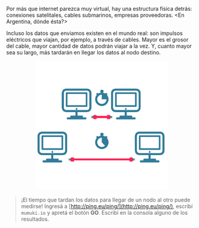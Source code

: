Por más que internet parezca muy virtual, hay una estructura física detrás: conexiones satelitales, cables submarinos, empresas proveedoras. <En Argentina, dónde ésta?>

Incluso los datos que enviamos existen en el mundo real: son impulsos eléctricos que viajan, por ejemplo, a través de cables. Mayor es el grosor del cable, mayor cantidad de datos podrán viajar a la vez. Y, cuanto mayor sea su largo, más tardarán en llegar los datos al nodo destino. 

<center><img src="https://raw.githubusercontent.com/MumukiProject/mumuki-guia-text-redes-e-internet/master/images/ej10-01_1524151659173.png" alt="ej10-01_1524151659173.png" width="350px" height="auto"></center>

> ¡El tiempo que tardan los datos para llegar de un nodo al otro puede medirse!  Ingresá a [http://ping.eu/ping/](http://ping.eu/ping/), escribí `mumuki.io` y apretá el botón **GO**. Escribí en la consola alguno de los resultados. 
